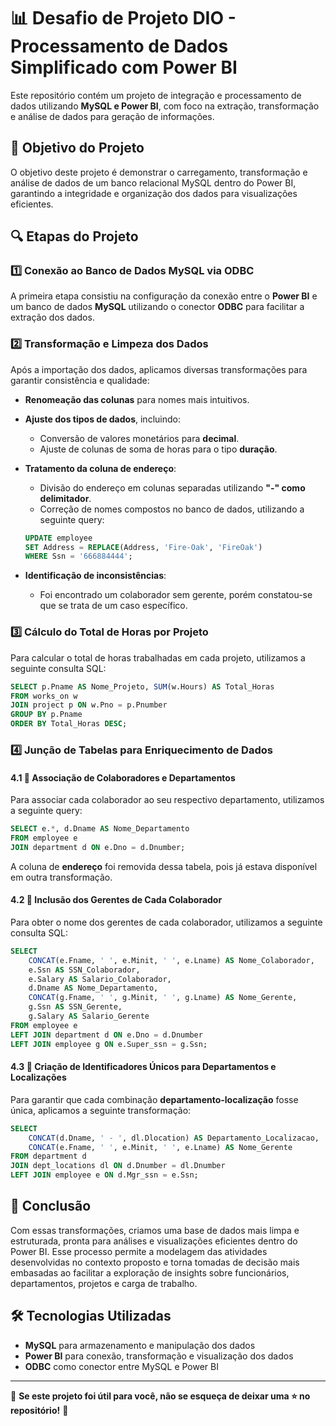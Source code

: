 # 📊 Desafio de Projeto DIO - Processamento de Dados Simplificado com Power BI

Este repositório contém um projeto de integração e processamento de dados utilizando **MySQL e Power BI**, com foco na extração, transformação e análise de dados para geração de informações.

## 🚀 Objetivo do Projeto
O objetivo deste projeto é demonstrar o carregamento, transformação e análise de dados de um banco relacional MySQL dentro do Power BI, garantindo a integridade e organização dos dados para visualizações eficientes.

## 🔍 Etapas do Projeto

### 1️⃣ Conexão ao Banco de Dados MySQL via ODBC
A primeira etapa consistiu na configuração da conexão entre o **Power BI** e um banco de dados **MySQL** utilizando o conector **ODBC** para facilitar a extração dos dados.

### 2️⃣ Transformação e Limpeza dos Dados
Após a importação dos dados, aplicamos diversas transformações para garantir consistência e qualidade:
- **Renomeação das colunas** para nomes mais intuitivos.
- **Ajuste dos tipos de dados**, incluindo:
  - Conversão de valores monetários para **decimal**.
  - Ajuste de colunas de soma de horas para o tipo **duração**.
- **Tratamento da coluna de endereço**:
  - Divisão do endereço em colunas separadas utilizando **"-" como delimitador**.
  - Correção de nomes compostos no banco de dados, utilizando a seguinte query:

  ```sql
  UPDATE employee
  SET Address = REPLACE(Address, 'Fire-Oak', 'FireOak')
  WHERE Ssn = '666884444';
  ```

- **Identificação de inconsistências**:
  - Foi encontrado um colaborador sem gerente, porém constatou-se que se trata de um caso específico.

### 3️⃣ Cálculo do Total de Horas por Projeto
Para calcular o total de horas trabalhadas em cada projeto, utilizamos a seguinte consulta SQL:

```sql
SELECT p.Pname AS Nome_Projeto, SUM(w.Hours) AS Total_Horas
FROM works_on w
JOIN project p ON w.Pno = p.Pnumber
GROUP BY p.Pname
ORDER BY Total_Horas DESC;
```

### 4️⃣ Junção de Tabelas para Enriquecimento de Dados

#### 4.1 🔹 Associação de Colaboradores e Departamentos
Para associar cada colaborador ao seu respectivo departamento, utilizamos a seguinte query:

```sql
SELECT e.*, d.Dname AS Nome_Departamento
FROM employee e
JOIN department d ON e.Dno = d.Dnumber;
```

A coluna de **endereço** foi removida dessa tabela, pois já estava disponível em outra transformação.

#### 4.2 🔹 Inclusão dos Gerentes de Cada Colaborador
Para obter o nome dos gerentes de cada colaborador, utilizamos a seguinte consulta SQL:

```sql
SELECT
    CONCAT(e.Fname, ' ', e.Minit, ' ', e.Lname) AS Nome_Colaborador,
    e.Ssn AS SSN_Colaborador,
    e.Salary AS Salario_Colaborador,
    d.Dname AS Nome_Departamento,
    CONCAT(g.Fname, ' ', g.Minit, ' ', g.Lname) AS Nome_Gerente,
    g.Ssn AS SSN_Gerente,
    g.Salary AS Salario_Gerente
FROM employee e
LEFT JOIN department d ON e.Dno = d.Dnumber
LEFT JOIN employee g ON e.Super_ssn = g.Ssn;
```

#### 4.3 🔹 Criação de Identificadores Únicos para Departamentos e Localizações
Para garantir que cada combinação **departamento-localização** fosse única, aplicamos a seguinte transformação:

```sql
SELECT
    CONCAT(d.Dname, ' - ', dl.Dlocation) AS Departamento_Localizacao,
    CONCAT(e.Fname, ' ', e.Minit, ' ', e.Lname) AS Nome_Gerente
FROM department d
JOIN dept_locations dl ON d.Dnumber = dl.Dnumber
LEFT JOIN employee e ON d.Mgr_ssn = e.Ssn;
```

## 📌 Conclusão
Com essas transformações, criamos uma base de dados mais limpa e estruturada, pronta para análises e visualizações eficientes dentro do Power BI. Esse processo permite a modelagem das atividades desenvolvidas no contexto proposto e torna tomadas de decisão mais embasadas ao facilitar a exploração de insights sobre funcionários, departamentos, projetos e carga de trabalho.

## 🛠 Tecnologias Utilizadas
- **MySQL** para armazenamento e manipulação dos dados
- **Power BI** para conexão, transformação e visualização dos dados
- **ODBC** como conector entre MySQL e Power BI

---

📢 **Se este projeto foi útil para você, não se esqueça de deixar uma ⭐ no repositório!** 🚀

